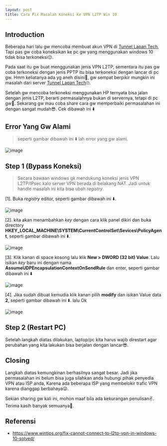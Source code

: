 ```yaml
---
layout: post
title: Cara Fix Masalah Koneksi Ke VPN L2TP Win 10
---
```


## Introduction
Beberapa hari lalu gw mencoba membuat akun VPN di [Tunnel Lapan Tech](https://tunnel.lapan-tech.com/), Tapi pas gw coba koneksikan ke pc gw yang menggunakan windows 10 tidak bisa terkoneksi😔. 

Pada saat itu gw buat menggunakan jenis VPN L2TP, sementara itu pas gw coba terkoneksi dengan jenis PPTP itu bisa terkoneksi dengan lancar di pc gw. Hmm keliatanya ada yg aneh disini🤔, gw sempat berpikir mungkin ini masalah dari server [Tunnel Lapan Tech](https://tunnel.lapan-tech.com/)🙄. 

Setelah gw mencoba terkoneksi menggunakan HP ternyata bisa jalan dengan jenis L2TP, berarti permasalahnya bukan di servernya, tetapi di pc gw🙈. Sekarang gw mau coba share cara gw memperbaiki permasalahan ini dengan sangat mudah😎. Cek dibawah ini ⬇️


## Error Yang Gw Alami 
> seperti gambar dibawah ini ⬇️ lah error yang gw alami.

![image](https://user-images.githubusercontent.com/67460437/147976516-3fcfc010-ca10-464a-84e1-87cb0a8b09d5.png)

## Step 1 (Bypass Koneksi)
> Secara bawaan windows gk mendukung koneksi jenis VPN L2TP/IPsec kalo server VPN berada di belakang NAT. Jadi untuk handle masalah ini kita bisa ubah *registry*.

[1]. Buka *registry* editor, seperti gambar dibawah ini ⬇️.

![image](https://user-images.githubusercontent.com/67460437/147961138-f71b15da-53b1-4a6c-a51e-abe5b9086476.png)

[2]. kita akan menambahkan *key* dengan cara klik panel dikiri dan buka directory **HKEY_LOCAL_MACHINE\SYSTEM\CurrentControlSet\Sevices\PolicyAgent**, seperti gambar dibawah ini ⬇️.

![image](https://user-images.githubusercontent.com/67460437/147961805-e2e8d85f-ce74-47e5-a825-50b725a338a4.png)

[3]. Klik kanan di space kosong lalu klik **New > DWORD (32 bit) Value**. Lalu isikan *key* baru ini dengan nama **AssumeUDPEncapsulationContextOnSendRule** dan enter, seperti gambar dibawah ini ⬇️

![image](https://user-images.githubusercontent.com/67460437/147962263-6773cd12-f6bb-4e00-8038-120c0c4d7b7e.png)

[4]. Jika sudah dibuat kemudia klik kanan pilih **modify** dan isikan Value data **2**, seperti gambar dibawah ini ⬇️. lalu Ok 

![image](https://user-images.githubusercontent.com/67460437/147962379-8fc6cada-e8cb-4382-84cd-6a3f14b0a0e9.png)

## Step 2 (Restart PC)
Setelah langkah diatas dilakukan, laptop/pc kita harus wajib direstart agar perubahan yang kita lakukan bisa berjalan dengan lancar😎.

## Closing
Langkah diatas kemungkinan berhasilnya sangat besar. Jadi jika permasalahan ini belum bisa juga silahkan anda hubungi pihak penyedia VPN atau ISP anda, Karena ada beberapa ISP yang membelokir trafic VPN karena dianggap berbahaya😲.

Sekian sharing gw kali ini, mohon maaf bila ada kekurangan penulisan✌️. Terima kasih banyak semuanya👋.

## Referensi 
- https://www.wintips.org/fix-cannot-connect-to-l2tp-vpn-in-windows-10-solved/

